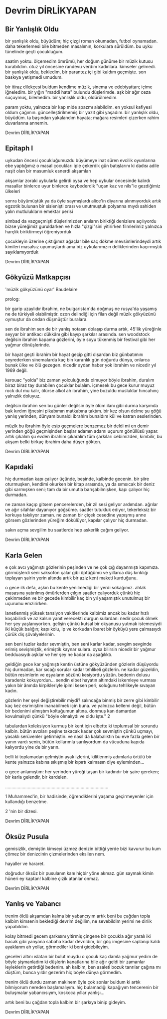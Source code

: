 # Devrim DİRLİKYAPAN

##  Bir Yanlışlık Oldu

bir yanlışlık oldu, büyüdüm;
hiç çizgi roman okumadan,
futbol oynamadan. daha tekerlemesi bile
bitmeden masalımın, korkulara sürüldüm.
bu uyku tünelinde geçti çocukluğum.

saatim yoktu. ölçemedim ömrümü,
her doğum günüme bir müzik kutusu kurabildim.
otuz yıl öncesine randevu verdim kadınlara.
kimseler gelmedi. bir yanlışlık oldu, bekledim,
bir parantez içi gibi kaldım geçmişte.
son baskıya yetişmedi umudum.

bir itiraz dilekçesi buldum kendime
müzik, sinema ve edebiyattan; içime iğneledim.
bir yığın "maddi hata" bulundu düşlerimde.
aşk bir ağır ceza suçuymuş, bilemedim.
bir yanlışlık oldu, öldürülmedim.

param yoktu, yalnızca bir kap mide spazmı
alabildim. en yoksul kafiyesi oldum çağımın.
güncelleştirilmemiş bir yazıt gibi yaşadım.
bir yanlışlık oldu, büyüdüm. ta başından
yakalandım hayata; mağara resimleri çizerken
rahim duvarlarına annemin.

Devrim DİRLİKYAPAN

## Epitaph I

uykudan öncesi çocukluğumuzdu
büyümeye inat süren evcilik oyunlarına
ebe yaptığımız o masal çocukları
iple çekerdik gün batışlarını
ki dadısı adile naşit olan
bir masumluk esnerdi akşamları

akşamlar zoraki uykularla gelirdi oysa
ve hep uykular öncesinde kalırdı masallar
binlerce uyur binlerce kaybederdik
"uçan kaz ve nils"le gezdiğimiz ülkeleri

sonra büyümüştük ya da öyle saymışlardı
alice'in diyarına alınmıyorduk artık
egzotik bulunan bir sislenişti orası
ve unutmuştuk polyanna mıydı sahiden
yalın mutlulukların emektar perisi

simbad da vazgeçmişti düşlerimizden
anıların biriktiği denizlere açılıyordu
bizse yüreğimiz guruldarken
ve hızla "çizgi"sini yitirirken filmlerimiz
yalnızca harçlık biriktirmeyi öğreniyorduk

çocukleyin üzerine çıktığımız ağaçlar bile
saç dökme mevsimlerindeydi artık
kimileri masalsız uyumuşlardı ama
biz uykularımızın deliklerinden kaçırmıştık
sayıklamıyorduk

Devrim DİRLİKYAPAN

## Gökyüzü Matkapçısı

'müzik gökyüzünü oyar' 
                                      Baudelaire 

prolog: 


bir garip uzaylıdır ibrahim, 
ne bulgaristan'da doğmuş 
ne rusya'da yaşamış 
ne de türkiyeli olabilmiştir. 
ozon delindiği için filan değil 
müzik gökyüzünü oymuştur da 
ondan düşmüştür buralara. 


 

sen de ibrahim 
sen de bir yanlış notasın 
dolaşıp durma artık, 45'lik yüreğinle 
seyyar bir antikacı dükkânı gibi 
kayıp şarkılar arasında. 
sen woodstock değilsin ibrahim 
kapama gözlerini, öyle soyu tükenmiş bir 
festival gibi her yağmur dönüşlerinde. 


bir hayat geçti ibrahim 
bir hayat geçip gitti dışardan 
biz günbatımını seyrederken sinemalarda 
kaç bin karanlık gün doğurdu dünya, 
onlarca bunak ülke ve ölü gezegen. 
nicedir aydan haber yok ibrahim 
ve nicedir yıl 1969 değil. 


kerouac "yolda" 
biz zaman yolculuğunda 
olmuyor böyle ibrahim, duralım biraz 
biraz tay durabilen çocuklar bulalım. 
içmesek bu gece kurur muyuz 
rock dul mu kalır, ölürse alkol 
ah ibrahim, yine bozuldu musluklar 
hıncahınç yalnızlık doluyuz.
 

değilsin ibrahim 
sen bu günler değilsin 
öyle ölüm ilanı gibi durma karşımda 
bak kırdım iğnesini pikabımın 
matkabına taktım. bir kez olsun 
delme şu göğü yanlış yerinden, 
dünyam bunaldı ibrahim 
bunaldım kül ve katran seslerinden. 


müzik bu ibrahim 
öyle esip geçmelere benzemez 
bir deldi mi en demir yerinden göğü 
geçmişinden başlar adamın 
adamı uçurum gönüllüsü yapar. 
artık çıkalım şu evden ibrahim 
çıkaralım tüm şarkıları cebimizden, 
kimbilir, bu akşam belki birkaç 
ibrahim daha düşer gökten.

Devrim DİRLİKYAPAN

## Kapıdaki

hiç durmadan kapı çalıyor 
üçünde, beşinde, kalbinde gecenin. 
bir şiire oturmuşken, kendimi okurken 
bir kitap arasında, ya da sımsıcak 
bir deniz gibi sarmışken seni; 
tam da bir umutla barışabilmişken, 
kapı çalıyor hiç durmadan. 

ne zaman kaçıp gitsem pencerelerden, 
bir zil sesi geliyor ardımdan. ağrılar 
ve ağır silahlar dayanıyor göğsüme. 
saatler tutukluk ediyor, tekerleksiz 
bir korkuya takılıyor zaman. ne zaman 
bir çiçek cesedine yapışmış anne görsem 
gözlerinden yüreğim dökülüyor, 
kapılar çalıyor hiç durmadan. 

sakın açma sevgilim 
bu saatlerde hep 
askerlik çağım geliyor.

Devrim DİRLİKYAPAN

## Karla Gelen

e çok avcı yağmıştı gözlerinin peşinden
ve ne çok çığ dayanmıştı kapımıza.
görmüşlerdi seni saksofon çalar gibi öptüğümü
ve yıllarca düş kırıklığı toplayan şairin
yerin altında artık bir aziz
kent maketi kurduğunu.

o gece ilk defa, aşkın bu kente
yenilmediği bir yerdi sokağımız.
ahlak masasına yatırılmış ömürlerden
çılgın saatler çalıyorduk çünkü hiç çekinmeden
ve bir gecede kimbilir kaç bin yıl yaşamıştık
unutulmuş bir uçurumu emzirirken.

lanetlenmiş yüksek tansiyon vakitlerinde
kalbimiz ancak bu kadar hızlı koşabilirdi
ve az kalsın yanıt verecekti durgun sulardan:
nedir çocuk ölmek her şey yaşlanıyorken.
gelişin çünkü kutsal bir okyanusu
yutmak istemesiydi iki küçük balığın;
kapı kolu, ip ve korkudan ibaret bir öyküyü
yere çalmasıydı çürük diş şövalyelerinin.

sen beni tuzlar kadar sevmiştin,
ben seni karlar kadar, sevgim sevginde erimiş
sevişmiştik, erimiştik kaynar sulara.
oysa bilirsin nicedir
bir yağmur bedduasıydı aşklar
ve her şey ne kadar da aşağılıktı.

geldiğin gece kar yağmıştı kentin üstüne
gökyüzünden gözlerin düşüyordu hiç durmadan,
kar sıcağı sorular kadar tehlikeli gözlerin.
ne kadar güzeldin, bütün resimlerin ve eşyaların
sözünü kesiyordu yüzün. bedenin dolusu
karadeniz kokuyordun... sendin elbet hayatın
altımdaki iskemleye vurması yakın bir ânında
kirpikleriyle ipimi kesen peri; soluğunu
tehlikeyle sıvayan kadın.

gözlerin her şeyi değiştirebilir miydi?
salıncağa  binmiş bir zerre gibi kimbilir
kaç kez esrimiştim inanabilmek için buna.
ve yalnızca kellemi değil, bütün bir
bedenimi almıştım koltuğumun altına.
donmuş kan damardan kovulmalıydı çünkü
"böyle olmalıydı ve oldu işte." 
2


tabulardan koleksiyon kurmuş bir kent için
elbette ki toplumsal bir sorundu kalbin.
bütün avcıları peşine takacak kadar
çok sevmiştin çünkü uçmayı, yasaklı
serüvenler getirmiştin. ve nasıl da kalabalıktın
bu eve fazla gelen bir yanın vardı senin,
bütün kollarımla sarılıyordum da vücuduna
kapıda kalıyordu yine de bir yarın.

belli ki toplamadan gelmiştin ayak izlerini,
kilitlenmiş adımlarla örtülü bir kente
yalnızca kabına sıkışmış bir kıpırtı
kalmasın diye eyleminden...

o gece anlamıştım: her yerinden yüreği
taşan bir kadındır bir şaire gereken;
bir karla gelendir, bir kardelen.






..................................................................................

1 Muhammed'in, bir hadisinde, öğrendiklerini yaşama 
geçirmeyenler için kullandığı benzetme.

2 'nin bir dizesi.

Devrim DİRLİKYAPAN

## Öksüz Pusula

gemisizlik, demiştin 
kimseyi üzmez denizin bittiği yerde 
bizi kavurur bu kum 
çömez bir denizcinin 
çizmelerinden eksilen nem. 

hayaller ve hararet. 

doğrudur 
öksüz bir pusulanın 
kanı hiçbir yöne akmaz. 
gün saymak kimin hüneri ey kaptan! 
kalbine çizik atanlar onmaz.

Devrim DİRLİKYAPAN

## Yanlış ve Yabancı

trenim öldü 
akşamdan kalma bir yabancıyım 
artık beni bu çağdan topla kalbim 
kimsenin beklediği devrim değilim, 
ne sevebildim yerimi 
ne dirlik yapabildim. 


kolay bitmedi gecem 
şarkısını yitirmiş çingene bir çocukla 
ağır yaralı iki bacak gibi yanyana 
sabaha kadar devrildim, 
bir göç imgesine saplanıp kaldı ayaklarım 
ah yollar, görmediler ki beni gidebileyim.
 

geceleri altını ıslatan bir bulut muydu o çocuk 
kaç damla yağmur yedim de böyle şişmanladım 
ki düşlerin kanatlarına bile ağır geldi 
bir zamanlar leyleklerin getirdiği bedenim. 
ah kalbim, ben asaleti bozuk 
tanrılar çağına mı düştüm, 
bunca yıldır gezerim 
hiç böyle dünya görmedim. 


trenim öldü 
durdu zaman makinem 
öyle çok sonlar buldum ki artık 
bilmiyorum nereden başlamalıyım. 
hiç bulamadığı kapağıyım tencerenin 
bir buluşmalar yabancısıyım, 
koskoca yıllar yanlışı... 


artık beni bu çağdan topla kalbim 
bir şarkıya binip gideyim.

Devrim DİRLİKYAPAN